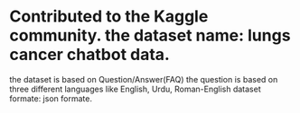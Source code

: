 # Contributed to the Kaggle community. the dataset name: lungs cancer chatbot data.
the dataset is based on Question/Answer(FAQ) the question is based on three different languages like English, Urdu, Roman-English
dataset formate: json formate.
